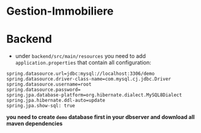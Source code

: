 # Gestion-Immobiliere

# Backend
- under `backend/src/main/resources` you need to add `application.properties` that contain all configuration:

```
spring.datasource.url=jdbc:mysql://localhost:3306/demo
spring.datasource.driver-class-name=com.mysql.cj.jdbc.Driver
spring.datasource.username=root
spring.datasource.password=
spring.jpa.database-platform=org.hibernate.dialect.MySQL8Dialect
spring.jpa.hibernate.ddl-auto=update
spring.jpa.show-sql: true
```
**you need to create `demo` database first in your dbserver and download all maven dependencies**